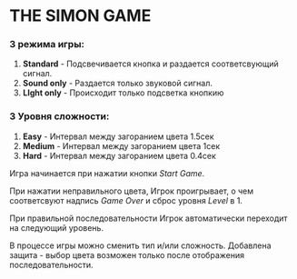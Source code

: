 # THE SIMON GAME

### 3 режима игры:

1. **Standard** - Подсвечивается кнопка и раздается соответсвующий сигнал.
1. **Sound only** - Раздается только звуковой сигнал.
1. **LIght only** - Происходит только подсветка кнопкию

### 3 Уровня сложности:

1. **Easy** - Интервал между загоранием цвета 1.5сек
1. **Medium** - Интервал между загоранием цвета 1сек
1. **Hard** - Интервал между загоранием цвета 0.4сек

Игра начинается при нажатии кнопки _Start Game_.

При нажатии неправильного цвета, Игрок проигрывает, о чем соответсвуют надпись _Game Over_ и сброс уровня _Level_ в 1.

При правильной последовательности Игрок автоматически переходит на следующий уровень. 

В процессе игры можно сменить тип и/или сложность.
Добавлена защита - выбор цвета возможен только после отображения последовательности.
